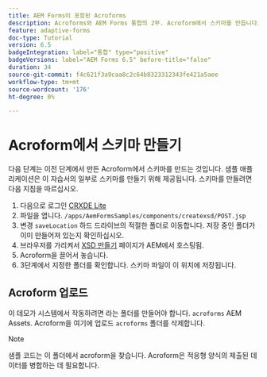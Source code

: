 ```yaml
---
title: AEM Forms이 포함된 Acroforms
description: Acroforms와 AEM Forms 통합의 2부. Acroform에서 스키마를 만듭니다.
feature: adaptive-forms
doc-type: Tutorial
version: 6.5
badgeIntegration: label="통합" type="positive"
badgeVersions: label="AEM Forms 6.5" before-title="false"
duration: 34
source-git-commit: f4c621f3a9caa8c2c64b8323312343fe421a5aee
workflow-type: tm+mt
source-wordcount: '176'
ht-degree: 0%

---
```



# Acroform에서 스키마 만들기

다음 단계는 이전 단계에서 만든 Acroform에서 스키마를 만드는 것입니다. 샘플 애플리케이션은 이 자습서의 일부로 스키마를 만들기 위해 제공됩니다. 스키마를 만들려면 다음 지침을 따르십시오.

1. 다음으로 로그인 [CRXDE Lite](http://localhost:4502/crx/de)
2. 파일을 엽니다. `/apps/AemFormsSamples/components/createxsd/POST.jsp`
3. 변경 `saveLocation` 하드 드라이브의 적절한 폴더로 이동합니다. 저장 중인 폴더가 이미 만들어져 있는지 확인하십시오.
4. 브라우저를 가리켜서 [XSD 만들기](http://localhost:4502/content/DocumentServices/CreateXsd.html) 페이지가 AEM에서 호스팅됨.
5. Acroform을 끌어서 놓습니다.
6. 3단계에서 지정한 폴더를 확인합니다. 스키마 파일이 이 위치에 저장됩니다.

## Acroform 업로드

이 데모가 시스템에서 작동하려면 라는 폴더를 만들어야 합니다. `acroforms` AEM Assets. Acroform을 여기에 업로드 `acroforms` 폴더를 삭제합니다.

>[!NOTE]
>
>샘플 코드는 이 폴더에서 acroform을 찾습니다. Acroform은 적응형 양식의 제출된 데이터를 병합하는 데 필요합니다.
